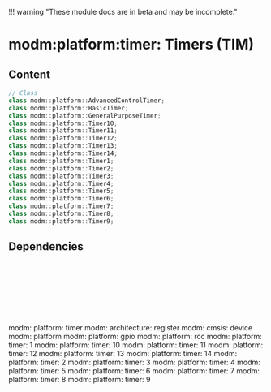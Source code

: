 !!! warning "These module docs are in beta and may be incomplete."

# modm:platform:timer: Timers (TIM)



## Content

```cpp
// Class
class modm::platform::AdvancedControlTimer;
class modm::platform::BasicTimer;
class modm::platform::GeneralPurposeTimer;
class modm::platform::Timer10;
class modm::platform::Timer11;
class modm::platform::Timer12;
class modm::platform::Timer13;
class modm::platform::Timer14;
class modm::platform::Timer1;
class modm::platform::Timer2;
class modm::platform::Timer3;
class modm::platform::Timer4;
class modm::platform::Timer5;
class modm::platform::Timer6;
class modm::platform::Timer7;
class modm::platform::Timer8;
class modm::platform::Timer9;
```
## Dependencies

<?xml version="1.0" encoding="UTF-8" standalone="no"?>
<!DOCTYPE svg PUBLIC "-//W3C//DTD SVG 1.1//EN"
 "http://www.w3.org/Graphics/SVG/1.1/DTD/svg11.dtd">
<!-- Generated by graphviz version 2.40.1 (20161225.0304)
 -->
<!-- Title: modm:platform:timer Pages: 1 -->
<svg width="1194pt" height="254pt"
 viewBox="0.00 0.00 1194.00 254.00" xmlns="http://www.w3.org/2000/svg" xmlns:xlink="http://www.w3.org/1999/xlink">
<g id="graph0" class="graph" transform="scale(1 1) rotate(0) translate(4 250)">
<title>modm:platform:timer</title>
<polygon fill="#ffffff" stroke="transparent" points="-4,4 -4,-250 1190,-250 1190,4 -4,4"/>
<!-- modm_platform_timer -->
<g id="node1" class="node">
<title>modm_platform_timer</title>
<polygon fill="#d3d3d3" stroke="#000000" stroke-width="2" points="627,-157 559,-157 559,-104 627,-104 627,-157"/>
<text text-anchor="middle" x="593" y="-141.8" font-family="Times,serif" font-size="14.00" fill="#000000">modm:</text>
<text text-anchor="middle" x="593" y="-126.8" font-family="Times,serif" font-size="14.00" fill="#000000">platform:</text>
<text text-anchor="middle" x="593" y="-111.8" font-family="Times,serif" font-size="14.00" fill="#000000">timer</text>
</g>
<!-- modm_architecture_register -->
<g id="node2" class="node">
<title>modm_architecture_register</title>
<g id="a_node2"><a xlink:href="../modm-architecture-register" xlink:title="modm:&#10;architecture:&#10;register">
<polygon fill="#d3d3d3" stroke="#000000" points="469,-246 385,-246 385,-193 469,-193 469,-246"/>
<text text-anchor="middle" x="427" y="-230.8" font-family="Times,serif" font-size="14.00" fill="#000000">modm:</text>
<text text-anchor="middle" x="427" y="-215.8" font-family="Times,serif" font-size="14.00" fill="#000000">architecture:</text>
<text text-anchor="middle" x="427" y="-200.8" font-family="Times,serif" font-size="14.00" fill="#000000">register</text>
</a>
</g>
</g>
<!-- modm_platform_timer&#45;&gt;modm_architecture_register -->
<g id="edge1" class="edge">
<title>modm_platform_timer&#45;&gt;modm_architecture_register</title>
<path fill="none" stroke="#000000" d="M558.6047,-148.9409C535.3285,-161.4203 504.1781,-178.1214 478.0266,-192.1424"/>
<polygon fill="#000000" stroke="#000000" points="476.1655,-189.1688 469.0061,-196.9786 479.4732,-195.3381 476.1655,-189.1688"/>
</g>
<!-- modm_cmsis_device -->
<g id="node3" class="node">
<title>modm_cmsis_device</title>
<g id="a_node3"><a xlink:href="../modm-cmsis-device" xlink:title="modm:&#10;cmsis:&#10;device">
<polygon fill="#d3d3d3" stroke="#000000" points="543,-246 487,-246 487,-193 543,-193 543,-246"/>
<text text-anchor="middle" x="515" y="-230.8" font-family="Times,serif" font-size="14.00" fill="#000000">modm:</text>
<text text-anchor="middle" x="515" y="-215.8" font-family="Times,serif" font-size="14.00" fill="#000000">cmsis:</text>
<text text-anchor="middle" x="515" y="-200.8" font-family="Times,serif" font-size="14.00" fill="#000000">device</text>
</a>
</g>
</g>
<!-- modm_platform_timer&#45;&gt;modm_cmsis_device -->
<g id="edge2" class="edge">
<title>modm_platform_timer&#45;&gt;modm_cmsis_device</title>
<path fill="none" stroke="#000000" d="M569.5974,-157.2029C561.8847,-166.0033 553.1977,-175.9155 545.0595,-185.2013"/>
<polygon fill="#000000" stroke="#000000" points="542.3449,-182.9885 538.3861,-192.8159 547.6093,-187.6022 542.3449,-182.9885"/>
</g>
<!-- modm_platform -->
<g id="node4" class="node">
<title>modm_platform</title>
<g id="a_node4"><a xlink:href="../modm-platform" xlink:title="modm:&#10;platform">
<polygon fill="#d3d3d3" stroke="#000000" points="625,-238.5 561,-238.5 561,-200.5 625,-200.5 625,-238.5"/>
<text text-anchor="middle" x="593" y="-223.3" font-family="Times,serif" font-size="14.00" fill="#000000">modm:</text>
<text text-anchor="middle" x="593" y="-208.3" font-family="Times,serif" font-size="14.00" fill="#000000">platform</text>
</a>
</g>
</g>
<!-- modm_platform_timer&#45;&gt;modm_platform -->
<g id="edge3" class="edge">
<title>modm_platform_timer&#45;&gt;modm_platform</title>
<path fill="none" stroke="#000000" d="M593,-157.2029C593,-167.6482 593,-179.6597 593,-190.3311"/>
<polygon fill="#000000" stroke="#000000" points="589.5001,-190.4482 593,-200.4482 596.5001,-190.4483 589.5001,-190.4482"/>
</g>
<!-- modm_platform_gpio -->
<g id="node5" class="node">
<title>modm_platform_gpio</title>
<g id="a_node5"><a xlink:href="../modm-platform-gpio" xlink:title="modm:&#10;platform:&#10;gpio">
<polygon fill="#d3d3d3" stroke="#000000" points="711,-246 643,-246 643,-193 711,-193 711,-246"/>
<text text-anchor="middle" x="677" y="-230.8" font-family="Times,serif" font-size="14.00" fill="#000000">modm:</text>
<text text-anchor="middle" x="677" y="-215.8" font-family="Times,serif" font-size="14.00" fill="#000000">platform:</text>
<text text-anchor="middle" x="677" y="-200.8" font-family="Times,serif" font-size="14.00" fill="#000000">gpio</text>
</a>
</g>
</g>
<!-- modm_platform_timer&#45;&gt;modm_platform_gpio -->
<g id="edge4" class="edge">
<title>modm_platform_timer&#45;&gt;modm_platform_gpio</title>
<path fill="none" stroke="#000000" d="M618.2028,-157.2029C626.5918,-166.0913 636.0513,-176.1138 644.8909,-185.4797"/>
<polygon fill="#000000" stroke="#000000" points="642.4058,-187.9458 651.815,-192.8159 647.4965,-183.1411 642.4058,-187.9458"/>
</g>
<!-- modm_platform_rcc -->
<g id="node6" class="node">
<title>modm_platform_rcc</title>
<g id="a_node6"><a xlink:href="../modm-platform-rcc" xlink:title="modm:&#10;platform:&#10;rcc">
<polygon fill="#d3d3d3" stroke="#000000" points="797,-246 729,-246 729,-193 797,-193 797,-246"/>
<text text-anchor="middle" x="763" y="-230.8" font-family="Times,serif" font-size="14.00" fill="#000000">modm:</text>
<text text-anchor="middle" x="763" y="-215.8" font-family="Times,serif" font-size="14.00" fill="#000000">platform:</text>
<text text-anchor="middle" x="763" y="-200.8" font-family="Times,serif" font-size="14.00" fill="#000000">rcc</text>
</a>
</g>
</g>
<!-- modm_platform_timer&#45;&gt;modm_platform_rcc -->
<g id="edge5" class="edge">
<title>modm_platform_timer&#45;&gt;modm_platform_rcc</title>
<path fill="none" stroke="#000000" d="M627.1404,-146.2205C652.9676,-158.3718 689.135,-175.9449 720,-193 720.0911,-193.0504 720.1824,-193.1008 720.2737,-193.1514"/>
<polygon fill="#000000" stroke="#000000" points="718.4871,-196.1616 728.9061,-198.0844 721.9603,-190.084 718.4871,-196.1616"/>
</g>
<!-- modm_platform_timer_1 -->
<g id="node7" class="node">
<title>modm_platform_timer_1</title>
<g id="a_node7"><a xlink:href="../modm-platform-timer-1" xlink:title="modm:&#10;platform:&#10;timer:&#10;1">
<polygon fill="#d3d3d3" stroke="#000000" points="68,-68 0,-68 0,0 68,0 68,-68"/>
<text text-anchor="middle" x="34" y="-52.8" font-family="Times,serif" font-size="14.00" fill="#000000">modm:</text>
<text text-anchor="middle" x="34" y="-37.8" font-family="Times,serif" font-size="14.00" fill="#000000">platform:</text>
<text text-anchor="middle" x="34" y="-22.8" font-family="Times,serif" font-size="14.00" fill="#000000">timer:</text>
<text text-anchor="middle" x="34" y="-7.8" font-family="Times,serif" font-size="14.00" fill="#000000">1</text>
</a>
</g>
</g>
<!-- modm_platform_timer_1&#45;&gt;modm_platform_timer -->
<g id="edge6" class="edge">
<title>modm_platform_timer_1&#45;&gt;modm_platform_timer</title>
<path fill="none" stroke="#000000" d="M68.1875,-63.5524C71.0612,-65.2418 74.0131,-66.7555 77,-68 162.046,-103.4357 439.7254,-122.1064 548.6163,-128.2113"/>
<polygon fill="#000000" stroke="#000000" points="548.742,-131.7235 558.9196,-128.7795 549.1275,-124.7341 548.742,-131.7235"/>
</g>
<!-- modm_platform_timer_10 -->
<g id="node8" class="node">
<title>modm_platform_timer_10</title>
<g id="a_node8"><a xlink:href="../modm-platform-timer-10" xlink:title="modm:&#10;platform:&#10;timer:&#10;10">
<polygon fill="#d3d3d3" stroke="#000000" points="154,-68 86,-68 86,0 154,0 154,-68"/>
<text text-anchor="middle" x="120" y="-52.8" font-family="Times,serif" font-size="14.00" fill="#000000">modm:</text>
<text text-anchor="middle" x="120" y="-37.8" font-family="Times,serif" font-size="14.00" fill="#000000">platform:</text>
<text text-anchor="middle" x="120" y="-22.8" font-family="Times,serif" font-size="14.00" fill="#000000">timer:</text>
<text text-anchor="middle" x="120" y="-7.8" font-family="Times,serif" font-size="14.00" fill="#000000">10</text>
</a>
</g>
</g>
<!-- modm_platform_timer_10&#45;&gt;modm_platform_timer -->
<g id="edge7" class="edge">
<title>modm_platform_timer_10&#45;&gt;modm_platform_timer</title>
<path fill="none" stroke="#000000" d="M154.2214,-63.4724C157.0872,-65.1803 160.0281,-66.72 163,-68 231.8677,-97.6614 453.0815,-118.9452 548.5021,-126.9758"/>
<polygon fill="#000000" stroke="#000000" points="548.4326,-130.482 558.6883,-127.8228 549.0128,-123.5061 548.4326,-130.482"/>
</g>
<!-- modm_platform_timer_11 -->
<g id="node9" class="node">
<title>modm_platform_timer_11</title>
<g id="a_node9"><a xlink:href="../modm-platform-timer-11" xlink:title="modm:&#10;platform:&#10;timer:&#10;11">
<polygon fill="#d3d3d3" stroke="#000000" points="240,-68 172,-68 172,0 240,0 240,-68"/>
<text text-anchor="middle" x="206" y="-52.8" font-family="Times,serif" font-size="14.00" fill="#000000">modm:</text>
<text text-anchor="middle" x="206" y="-37.8" font-family="Times,serif" font-size="14.00" fill="#000000">platform:</text>
<text text-anchor="middle" x="206" y="-22.8" font-family="Times,serif" font-size="14.00" fill="#000000">timer:</text>
<text text-anchor="middle" x="206" y="-7.8" font-family="Times,serif" font-size="14.00" fill="#000000">11</text>
</a>
</g>
</g>
<!-- modm_platform_timer_11&#45;&gt;modm_platform_timer -->
<g id="edge8" class="edge">
<title>modm_platform_timer_11&#45;&gt;modm_platform_timer</title>
<path fill="none" stroke="#000000" d="M240.0219,-63.2007C242.9553,-64.9964 245.9645,-66.6284 249,-68 301.9386,-91.9198 468.0199,-115.01 548.4607,-125.1394"/>
<polygon fill="#000000" stroke="#000000" points="548.4032,-128.6593 558.7596,-126.4242 549.2699,-121.7131 548.4032,-128.6593"/>
</g>
<!-- modm_platform_timer_12 -->
<g id="node10" class="node">
<title>modm_platform_timer_12</title>
<g id="a_node10"><a xlink:href="../modm-platform-timer-12" xlink:title="modm:&#10;platform:&#10;timer:&#10;12">
<polygon fill="#d3d3d3" stroke="#000000" points="326,-68 258,-68 258,0 326,0 326,-68"/>
<text text-anchor="middle" x="292" y="-52.8" font-family="Times,serif" font-size="14.00" fill="#000000">modm:</text>
<text text-anchor="middle" x="292" y="-37.8" font-family="Times,serif" font-size="14.00" fill="#000000">platform:</text>
<text text-anchor="middle" x="292" y="-22.8" font-family="Times,serif" font-size="14.00" fill="#000000">timer:</text>
<text text-anchor="middle" x="292" y="-7.8" font-family="Times,serif" font-size="14.00" fill="#000000">12</text>
</a>
</g>
</g>
<!-- modm_platform_timer_12&#45;&gt;modm_platform_timer -->
<g id="edge9" class="edge">
<title>modm_platform_timer_12&#45;&gt;modm_platform_timer</title>
<path fill="none" stroke="#000000" d="M326.3634,-63.1628C329.1964,-64.9423 332.0911,-66.5828 335,-68 405.3042,-102.2523 495.762,-118.5568 548.7672,-125.6576"/>
<polygon fill="#000000" stroke="#000000" points="548.4864,-129.1503 558.8519,-126.9576 549.3814,-122.2077 548.4864,-129.1503"/>
</g>
<!-- modm_platform_timer_13 -->
<g id="node11" class="node">
<title>modm_platform_timer_13</title>
<g id="a_node11"><a xlink:href="../modm-platform-timer-13" xlink:title="modm:&#10;platform:&#10;timer:&#10;13">
<polygon fill="#d3d3d3" stroke="#000000" points="412,-68 344,-68 344,0 412,0 412,-68"/>
<text text-anchor="middle" x="378" y="-52.8" font-family="Times,serif" font-size="14.00" fill="#000000">modm:</text>
<text text-anchor="middle" x="378" y="-37.8" font-family="Times,serif" font-size="14.00" fill="#000000">platform:</text>
<text text-anchor="middle" x="378" y="-22.8" font-family="Times,serif" font-size="14.00" fill="#000000">timer:</text>
<text text-anchor="middle" x="378" y="-7.8" font-family="Times,serif" font-size="14.00" fill="#000000">13</text>
</a>
</g>
</g>
<!-- modm_platform_timer_13&#45;&gt;modm_platform_timer -->
<g id="edge10" class="edge">
<title>modm_platform_timer_13&#45;&gt;modm_platform_timer</title>
<path fill="none" stroke="#000000" d="M412.0588,-62.4744C415.0069,-64.4592 418.0079,-66.3311 421,-68 462.2142,-90.9881 513.5059,-108.3407 549.3062,-118.8585"/>
<polygon fill="#000000" stroke="#000000" points="548.3935,-122.2379 558.9717,-121.6428 550.3313,-115.5114 548.3935,-122.2379"/>
</g>
<!-- modm_platform_timer_14 -->
<g id="node12" class="node">
<title>modm_platform_timer_14</title>
<g id="a_node12"><a xlink:href="../modm-platform-timer-14" xlink:title="modm:&#10;platform:&#10;timer:&#10;14">
<polygon fill="#d3d3d3" stroke="#000000" points="498,-68 430,-68 430,0 498,0 498,-68"/>
<text text-anchor="middle" x="464" y="-52.8" font-family="Times,serif" font-size="14.00" fill="#000000">modm:</text>
<text text-anchor="middle" x="464" y="-37.8" font-family="Times,serif" font-size="14.00" fill="#000000">platform:</text>
<text text-anchor="middle" x="464" y="-22.8" font-family="Times,serif" font-size="14.00" fill="#000000">timer:</text>
<text text-anchor="middle" x="464" y="-7.8" font-family="Times,serif" font-size="14.00" fill="#000000">14</text>
</a>
</g>
</g>
<!-- modm_platform_timer_14&#45;&gt;modm_platform_timer -->
<g id="edge11" class="edge">
<title>modm_platform_timer_14&#45;&gt;modm_platform_timer</title>
<path fill="none" stroke="#000000" d="M498.1698,-61.2215C501.1446,-63.5295 504.1183,-65.815 507,-68 521.0064,-78.62 536.4934,-89.988 550.421,-100.0777"/>
<polygon fill="#000000" stroke="#000000" points="548.7085,-103.1583 558.8642,-106.1767 552.8074,-97.4838 548.7085,-103.1583"/>
</g>
<!-- modm_platform_timer_2 -->
<g id="node13" class="node">
<title>modm_platform_timer_2</title>
<g id="a_node13"><a xlink:href="../modm-platform-timer-2" xlink:title="modm:&#10;platform:&#10;timer:&#10;2">
<polygon fill="#d3d3d3" stroke="#000000" points="584,-68 516,-68 516,0 584,0 584,-68"/>
<text text-anchor="middle" x="550" y="-52.8" font-family="Times,serif" font-size="14.00" fill="#000000">modm:</text>
<text text-anchor="middle" x="550" y="-37.8" font-family="Times,serif" font-size="14.00" fill="#000000">platform:</text>
<text text-anchor="middle" x="550" y="-22.8" font-family="Times,serif" font-size="14.00" fill="#000000">timer:</text>
<text text-anchor="middle" x="550" y="-7.8" font-family="Times,serif" font-size="14.00" fill="#000000">2</text>
</a>
</g>
</g>
<!-- modm_platform_timer_2&#45;&gt;modm_platform_timer -->
<g id="edge12" class="edge">
<title>modm_platform_timer_2&#45;&gt;modm_platform_timer</title>
<path fill="none" stroke="#000000" d="M565.1602,-68.0223C568.9957,-76.6298 573.1268,-85.9008 577.0022,-94.598"/>
<polygon fill="#000000" stroke="#000000" points="573.8138,-96.0419 581.081,-103.7515 580.2077,-93.1927 573.8138,-96.0419"/>
</g>
<!-- modm_platform_timer_3 -->
<g id="node14" class="node">
<title>modm_platform_timer_3</title>
<g id="a_node14"><a xlink:href="../modm-platform-timer-3" xlink:title="modm:&#10;platform:&#10;timer:&#10;3">
<polygon fill="#d3d3d3" stroke="#000000" points="670,-68 602,-68 602,0 670,0 670,-68"/>
<text text-anchor="middle" x="636" y="-52.8" font-family="Times,serif" font-size="14.00" fill="#000000">modm:</text>
<text text-anchor="middle" x="636" y="-37.8" font-family="Times,serif" font-size="14.00" fill="#000000">platform:</text>
<text text-anchor="middle" x="636" y="-22.8" font-family="Times,serif" font-size="14.00" fill="#000000">timer:</text>
<text text-anchor="middle" x="636" y="-7.8" font-family="Times,serif" font-size="14.00" fill="#000000">3</text>
</a>
</g>
</g>
<!-- modm_platform_timer_3&#45;&gt;modm_platform_timer -->
<g id="edge13" class="edge">
<title>modm_platform_timer_3&#45;&gt;modm_platform_timer</title>
<path fill="none" stroke="#000000" d="M620.8398,-68.0223C617.0043,-76.6298 612.8732,-85.9008 608.9978,-94.598"/>
<polygon fill="#000000" stroke="#000000" points="605.7923,-93.1927 604.919,-103.7515 612.1862,-96.0419 605.7923,-93.1927"/>
</g>
<!-- modm_platform_timer_4 -->
<g id="node15" class="node">
<title>modm_platform_timer_4</title>
<g id="a_node15"><a xlink:href="../modm-platform-timer-4" xlink:title="modm:&#10;platform:&#10;timer:&#10;4">
<polygon fill="#d3d3d3" stroke="#000000" points="756,-68 688,-68 688,0 756,0 756,-68"/>
<text text-anchor="middle" x="722" y="-52.8" font-family="Times,serif" font-size="14.00" fill="#000000">modm:</text>
<text text-anchor="middle" x="722" y="-37.8" font-family="Times,serif" font-size="14.00" fill="#000000">platform:</text>
<text text-anchor="middle" x="722" y="-22.8" font-family="Times,serif" font-size="14.00" fill="#000000">timer:</text>
<text text-anchor="middle" x="722" y="-7.8" font-family="Times,serif" font-size="14.00" fill="#000000">4</text>
</a>
</g>
</g>
<!-- modm_platform_timer_4&#45;&gt;modm_platform_timer -->
<g id="edge14" class="edge">
<title>modm_platform_timer_4&#45;&gt;modm_platform_timer</title>
<path fill="none" stroke="#000000" d="M687.8302,-61.2215C684.8554,-63.5295 681.8817,-65.815 679,-68 664.9936,-78.62 649.5066,-89.988 635.579,-100.0777"/>
<polygon fill="#000000" stroke="#000000" points="633.1926,-97.4838 627.1358,-106.1767 637.2915,-103.1583 633.1926,-97.4838"/>
</g>
<!-- modm_platform_timer_5 -->
<g id="node16" class="node">
<title>modm_platform_timer_5</title>
<g id="a_node16"><a xlink:href="../modm-platform-timer-5" xlink:title="modm:&#10;platform:&#10;timer:&#10;5">
<polygon fill="#d3d3d3" stroke="#000000" points="842,-68 774,-68 774,0 842,0 842,-68"/>
<text text-anchor="middle" x="808" y="-52.8" font-family="Times,serif" font-size="14.00" fill="#000000">modm:</text>
<text text-anchor="middle" x="808" y="-37.8" font-family="Times,serif" font-size="14.00" fill="#000000">platform:</text>
<text text-anchor="middle" x="808" y="-22.8" font-family="Times,serif" font-size="14.00" fill="#000000">timer:</text>
<text text-anchor="middle" x="808" y="-7.8" font-family="Times,serif" font-size="14.00" fill="#000000">5</text>
</a>
</g>
</g>
<!-- modm_platform_timer_5&#45;&gt;modm_platform_timer -->
<g id="edge15" class="edge">
<title>modm_platform_timer_5&#45;&gt;modm_platform_timer</title>
<path fill="none" stroke="#000000" d="M773.9412,-62.4744C770.9931,-64.4592 767.9921,-66.3311 765,-68 723.7858,-90.9881 672.4941,-108.3407 636.6938,-118.8585"/>
<polygon fill="#000000" stroke="#000000" points="635.6687,-115.5114 627.0283,-121.6428 637.6065,-122.2379 635.6687,-115.5114"/>
</g>
<!-- modm_platform_timer_6 -->
<g id="node17" class="node">
<title>modm_platform_timer_6</title>
<g id="a_node17"><a xlink:href="../modm-platform-timer-6" xlink:title="modm:&#10;platform:&#10;timer:&#10;6">
<polygon fill="#d3d3d3" stroke="#000000" points="928,-68 860,-68 860,0 928,0 928,-68"/>
<text text-anchor="middle" x="894" y="-52.8" font-family="Times,serif" font-size="14.00" fill="#000000">modm:</text>
<text text-anchor="middle" x="894" y="-37.8" font-family="Times,serif" font-size="14.00" fill="#000000">platform:</text>
<text text-anchor="middle" x="894" y="-22.8" font-family="Times,serif" font-size="14.00" fill="#000000">timer:</text>
<text text-anchor="middle" x="894" y="-7.8" font-family="Times,serif" font-size="14.00" fill="#000000">6</text>
</a>
</g>
</g>
<!-- modm_platform_timer_6&#45;&gt;modm_platform_timer -->
<g id="edge16" class="edge">
<title>modm_platform_timer_6&#45;&gt;modm_platform_timer</title>
<path fill="none" stroke="#000000" d="M859.6366,-63.1628C856.8036,-64.9423 853.9089,-66.5828 851,-68 780.6958,-102.2523 690.238,-118.5568 637.2328,-125.6576"/>
<polygon fill="#000000" stroke="#000000" points="636.6186,-122.2077 627.1481,-126.9576 637.5136,-129.1503 636.6186,-122.2077"/>
</g>
<!-- modm_platform_timer_7 -->
<g id="node18" class="node">
<title>modm_platform_timer_7</title>
<g id="a_node18"><a xlink:href="../modm-platform-timer-7" xlink:title="modm:&#10;platform:&#10;timer:&#10;7">
<polygon fill="#d3d3d3" stroke="#000000" points="1014,-68 946,-68 946,0 1014,0 1014,-68"/>
<text text-anchor="middle" x="980" y="-52.8" font-family="Times,serif" font-size="14.00" fill="#000000">modm:</text>
<text text-anchor="middle" x="980" y="-37.8" font-family="Times,serif" font-size="14.00" fill="#000000">platform:</text>
<text text-anchor="middle" x="980" y="-22.8" font-family="Times,serif" font-size="14.00" fill="#000000">timer:</text>
<text text-anchor="middle" x="980" y="-7.8" font-family="Times,serif" font-size="14.00" fill="#000000">7</text>
</a>
</g>
</g>
<!-- modm_platform_timer_7&#45;&gt;modm_platform_timer -->
<g id="edge17" class="edge">
<title>modm_platform_timer_7&#45;&gt;modm_platform_timer</title>
<path fill="none" stroke="#000000" d="M945.9781,-63.2007C943.0447,-64.9964 940.0355,-66.6284 937,-68 884.0614,-91.9198 717.9801,-115.01 637.5393,-125.1394"/>
<polygon fill="#000000" stroke="#000000" points="636.7301,-121.7131 627.2404,-126.4242 637.5968,-128.6593 636.7301,-121.7131"/>
</g>
<!-- modm_platform_timer_8 -->
<g id="node19" class="node">
<title>modm_platform_timer_8</title>
<g id="a_node19"><a xlink:href="../modm-platform-timer-8" xlink:title="modm:&#10;platform:&#10;timer:&#10;8">
<polygon fill="#d3d3d3" stroke="#000000" points="1100,-68 1032,-68 1032,0 1100,0 1100,-68"/>
<text text-anchor="middle" x="1066" y="-52.8" font-family="Times,serif" font-size="14.00" fill="#000000">modm:</text>
<text text-anchor="middle" x="1066" y="-37.8" font-family="Times,serif" font-size="14.00" fill="#000000">platform:</text>
<text text-anchor="middle" x="1066" y="-22.8" font-family="Times,serif" font-size="14.00" fill="#000000">timer:</text>
<text text-anchor="middle" x="1066" y="-7.8" font-family="Times,serif" font-size="14.00" fill="#000000">8</text>
</a>
</g>
</g>
<!-- modm_platform_timer_8&#45;&gt;modm_platform_timer -->
<g id="edge18" class="edge">
<title>modm_platform_timer_8&#45;&gt;modm_platform_timer</title>
<path fill="none" stroke="#000000" d="M1031.7786,-63.4724C1028.9128,-65.1803 1025.9719,-66.72 1023,-68 954.1323,-97.6614 732.9185,-118.9452 637.4979,-126.9758"/>
<polygon fill="#000000" stroke="#000000" points="636.9872,-123.5061 627.3117,-127.8228 637.5674,-130.482 636.9872,-123.5061"/>
</g>
<!-- modm_platform_timer_9 -->
<g id="node20" class="node">
<title>modm_platform_timer_9</title>
<g id="a_node20"><a xlink:href="../modm-platform-timer-9" xlink:title="modm:&#10;platform:&#10;timer:&#10;9">
<polygon fill="#d3d3d3" stroke="#000000" points="1186,-68 1118,-68 1118,0 1186,0 1186,-68"/>
<text text-anchor="middle" x="1152" y="-52.8" font-family="Times,serif" font-size="14.00" fill="#000000">modm:</text>
<text text-anchor="middle" x="1152" y="-37.8" font-family="Times,serif" font-size="14.00" fill="#000000">platform:</text>
<text text-anchor="middle" x="1152" y="-22.8" font-family="Times,serif" font-size="14.00" fill="#000000">timer:</text>
<text text-anchor="middle" x="1152" y="-7.8" font-family="Times,serif" font-size="14.00" fill="#000000">9</text>
</a>
</g>
</g>
<!-- modm_platform_timer_9&#45;&gt;modm_platform_timer -->
<g id="edge19" class="edge">
<title>modm_platform_timer_9&#45;&gt;modm_platform_timer</title>
<path fill="none" stroke="#000000" d="M1117.8125,-63.5524C1114.9388,-65.2418 1111.9869,-66.7555 1109,-68 1023.954,-103.4357 746.2746,-122.1064 637.3837,-128.2113"/>
<polygon fill="#000000" stroke="#000000" points="636.8725,-124.7341 627.0804,-128.7795 637.258,-131.7235 636.8725,-124.7341"/>
</g>
</g>
</svg>


